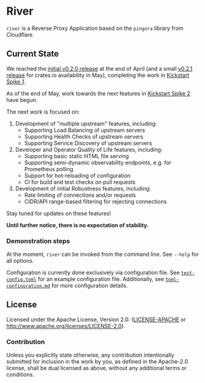 # River

`river` is a Reverse Proxy Application based on the `pingora` library from Cloudflare.

## Current State

We reached the [initial v0.2.0 release] at the end of April (and a small [v0.2.1 release]
for crates.io availability in May), completing the work in [Kickstart Spike 1].

As of the end of May, work towards the next features in [Kickstart Spike 2] have begun.

The next work is focused on:

1. Development of "multiple upstream" features, including:
    * Supporting Load Balancing of upstream servers
    * Supporting Health Checks of upstream servers
    * Supporting Service Discovery of upstream servers
2. Developer and Operator Quality of Life features, including:
    * Supporting basic static HTML file serving
    * Supporting semi-dynamic observability endpoints, e.g. for Prometheus polling
    * Support for hot-reloading of configuration
    * CI for build and test checks on pull requests
3. Development of initial Robustness features, including:
    * Rate limiting of connections and/or requests
    * CIDR/API range-based filtering for rejecting connections

Stay tuned for updates on these features!

[initial v0.2.0 release]: https://github.com/memorysafety/river/releases/tag/v0.2.0
[v0.2.1 release]: https://github.com/memorysafety/river/releases/tag/v0.2.1
[Kickstart Spike 1]: https://github.com/memorysafety/river/milestone/1
[Kickstart Spike 2]: https://github.com/memorysafety/river/milestone/3

**Until further notice, there is no expectation of stability.**

### Demonstration steps

At the moment, `river` can be invoked from the command line. See `--help` for
all options.

Configuration is currently done exclusively via configuration file. See
[`test-config.toml`] for an example configuration file. Additionally, see
[`toml-configuration.md`] for more configuration details.

[`test-config.toml`]: ./source/river/assets/test-config.toml
[`toml-configuration.md`]: ./docs/toml-configuration.md

## License

Licensed under the Apache License, Version 2.0: ([LICENSE-APACHE](./LICENSE-APACHE)
or <http://www.apache.org/licenses/LICENSE-2.0>).

### Contribution

Unless you explicitly state otherwise, any contribution intentionally submitted
for inclusion in the work by you, as defined in the Apache-2.0 license, shall be
dual licensed as above, without any additional terms or conditions.
